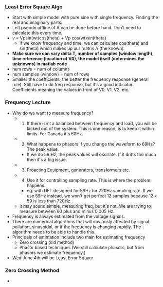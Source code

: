 
### Least Error Square Algo
- Start with simple model with pure sine with single frequency. Finding the real and imaginary parts.
- Left pseudo offline of A can be done before hand. Don't need to calculate this every time.
- v = Vpsin(wt)cos(theta) + Vp cos(wt)sin(theta)
	- If we know frequency and time, we can calculate cos(theta) and sin(theta) which makes up our matrix A (the known).
- **Make sure we can vary delta T, number of samples (window length), time reference (location of V0), the model itself (determines the unknowns) in matlab code**
- num rows = num of columns
- num samples (window) = num of rows
- Smaller the coefficients, the better the frequency response (general rule). Still have to do freq response, but it's a good indicator. Coefficients meaning the values in front of V0, V1, V2, etc.

### Frequency Lecture
- Why do we want to measure frequency?
	- 1) If there isn't a balanced between frequency and load, you will be kicked out of the system. This is one reason, is to keep it within limits. For Canada it's 60Hz.
	- 2) What happens to phasors if you change the waveform to 69Hz? The peak value.
		- If we do 59 Hz, the peak  values will oscillate. If it drifts too much then it's a big issue.
	- 3) Proacting Equipment, generators, transformers etc.
	- 4) Use it for controlling sampling rate. This is where the problem happens. 
		- eg. with DFT designed for 59Hz for 720Hz sampling rate. If we use 59Hz instead, we won't get perfect 12 samples because 12 x 59 is less than 720Hz.
	- It may sound simple, measuring freq, but it's not. We are trying to measure between 60 plus and minus 0.005 Hz.
- Frequency is always estimated from the voltage signals.
- There are numerical algorithms that will obviously affected by signal pollution, sinusoidal, or if the frequency is changing rapidly. The algorithm needs to be able to handle this.
- Principals of estimation include two main for estimating frequency
	- Zero crossing (old method)
	- Phasor based techniques (We still calculate phasors, but from phasors we estimate frequency.)
- Wed June 4th will be Least Error Square 

### Zero Crossing Method
- 